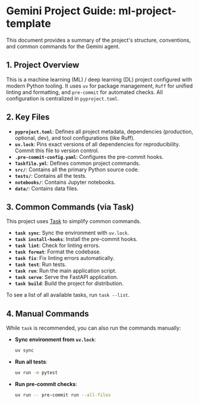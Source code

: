 # Gemini Project Guide: ml-project-template

This document provides a summary of the project's structure, conventions, and common commands for the Gemini agent.

## 1. Project Overview

This is a machine learning (ML) / deep learning (DL) project configured with modern Python tooling. It uses `uv` for package management, `Ruff` for unified linting and formatting, and `pre-commit` for automated checks. All configuration is centralized in `pyproject.toml`.

## 2. Key Files

- **`pyproject.toml`**: Defines all project metadata, dependencies (production, optional, dev), and tool configurations (like Ruff).
- **`uv.lock`**: Pins exact versions of all dependencies for reproducibility. Commit this file to version control.
- **`.pre-commit-config.yaml`**: Configures the pre-commit hooks.
- **`Taskfile.yml`**: Defines common project commands.
- **`src/`**: Contains all the primary Python source code.
- **`tests/`**: Contains all the tests.
- **`notebooks/`**: Contains Jupyter notebooks.
- **`data/`**: Contains data files.

## 3. Common Commands (via Task)

This project uses [Task](https://taskfile.dev) to simplify common commands.

- **`task sync`**: Sync the environment with `uv.lock`.
- **`task install-hooks`**: Install the pre-commit hooks.
- **`task lint`**: Check for linting errors.
- **`task format`**: Format the codebase.
- **`task fix`**: Fix linting errors automatically.
- **`task test`**: Run tests.
- **`task run`**: Run the main application script.
- **`task serve`**: Serve the FastAPI application.
- **`task build`**: Build the project for distribution.

To see a list of all available tasks, run `task --list`.

## 4. Manual Commands

While `task` is recommended, you can also run the commands manually:

- **Sync environment from `uv.lock`**:
  ```bash
  uv sync
  ```

- **Run all tests**:
  ```bash
  uv run -m pytest
  ```

- **Run pre-commit checks**:
  ```bash
  uv run -- pre-commit run --all-files
  ```
